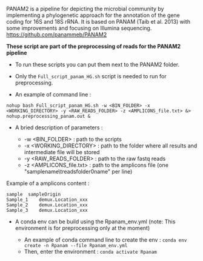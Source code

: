 PANAM2 is a pipeline for depicting the microbial community by implementing a phylogenetic approach for the annotation of the gene coding for 16S and 18S rRNA. It is based on PANAM (Taib et al. 2013) with some improvements and focusing on Illumina sequencing.
https://github.com/panammeb/PANAM2


**These script are part of the preprocessing of reads for the PANAM2 pipeline**

* To run these scripts you can put them next to the PANAM2 folder.

* Only the `Full_script_panam_HG.sh` script is needed to run for preprocessing. 

* An example of command line :

```
nohup bash Full_script_panam_HG.sh -w <BIN_FOLDER> -x <WORKING_DIRECTORY> -y <RAW_READS_FOLDER> -z <AMPLICONS_file.txt> &> nohup.preprocessing_panam.out &
```
	
* A bried description of parameters :

	+ -w <BIN_FOLDER> : path to the scripts
	+ -x <WORKING_DIRECTORY> : path to the folder where all results and intermediate file will be stored
	+ -y <RAW_READS_FOLDER> : path to the raw fastq reads
	+ -z <AMPLICONS_file.txt> : path to the amplicons file (one "samplename\treadsfolder0name" per line)

Example of a amplicons content :

```
sample	sampleOrigin
Sample_1	demux.Location_xxx
Sample_2	demux.Location_xxx
Sample_3	demux.Location_xxx
```


* A conda env can be build using the Rpanam_env.yml (note: This environment is for preprocessing only at the moment)

	+ An example of conda command line to create the env : `conda env create -n Rpanam --file Rpanam_env.yml`
	+ Then, enter the environment : `conda activate Rpanam`